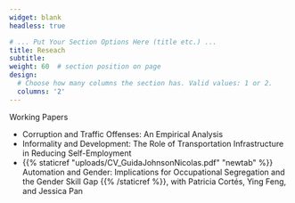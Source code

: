 ```yaml
---
widget: blank
headless: true

# ... Put Your Section Options Here (title etc.) ...
title: Reseach
subtitle:
weight: 60  # section position on page
design:
  # Choose how many columns the section has. Valid values: 1 or 2.
  columns: '2'
---
```

<div class="section-subheading article-title mb-0 mt-0">
Working Papers </div> 

  <ul>
  <li>Corruption and Traffic Offenses: An Empirical Analysis
  <li>Informality and Development: The Role of Transportation Infrastructure in Reducing Self-Employment
  <li> {{% staticref "uploads/CV_GuidaJohnsonNicolas.pdf" "newtab" %}} Automation and Gender: Implications for Occupational Segregation and the Gender Skill Gap {{% /staticref %}}, with Patricia Cortés, Ying Feng, and Jessica Pan
</ul>


